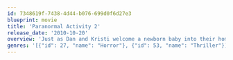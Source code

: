 ```yaml
---
id: 7348619f-7438-4d44-b076-699d0f6d27e3
blueprint: movie
title: 'Paranormal Activity 2'
release_date: '2010-10-20'
overview: 'Just as Dan and Kristi welcome a newborn baby into their home, a demonic presence begins terrorizing them, tearing apart their perfect world and turning it into an inescapable nightmare. Security cameras capture the torment, making every minute horrifyingly real.'
genres: '[{"id": 27, "name": "Horror"}, {"id": 53, "name": "Thriller"}]'
---
```

